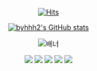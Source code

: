 
<center>

[![Hits](https://hits.seeyoufarm.com/api/count/incr/badge.svg?url=https%3A%2F%2Fgithub.com%2Fbyhhh2&count_bg=%235E5F66&title_bg=%237289DA&icon=&icon_color=%23E7E7E7&title=hits&edge_flat=false)](https://github.com/byhhh2)

[![byhhh2's GitHub stats](https://github-readme-stats.vercel.app/api?username=byhhh2&count_private=true&theme=discord_old_blurple)](https://github.com/anuraghazra/github-readme-stats)  


  
![배너](https://user-images.githubusercontent.com/52737532/117021013-ec09cc80-ad31-11eb-87e5-1d3cf5808783.jpg)  
   
   
   
![](https://img.shields.io/badge/Python-3766AB?style=flat-square&logo=Python&logoColor=white)
![](https://img.shields.io/badge/C-black?style=flat-square&logo=C&logoColor=white)
![](https://img.shields.io/badge/C%23-F3D9A7?style=flat-square&logo=C&logoColor=white)
![](https://img.shields.io/badge/JS-F7DF1E?style=flat-square&logo=JavaScript&logoColor=white)
![](https://img.shields.io/badge/React-61DAFB?style=flat-square&logo=React&logoColor=white)


<!--
**byhhh2/byhhh2** is a ✨ _special_ ✨ repository because its `README.md` (this file) appears on your GitHub profile.

Here are some ideas to get you started:

- 🔭 I’m currently working on ...
- 🌱 I’m currently learning ...
- 👯 I’m looking to collaborate on ...
- 🤔 I’m looking for help with ...
- 💬 Ask me about ...
- 📫 How to reach me: ...
- 😄 Pronouns: ...
- ⚡ Fun fact: ...
-->
</center>  
